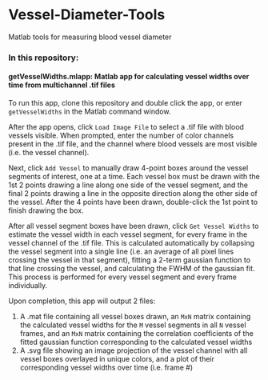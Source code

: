 # Vessel-Diameter-Tools
Matlab tools for measuring blood vessel diameter

### In this repository:

#### getVesselWidths.mlapp: Matlab app for calculating vessel widths over time from multichannel .tif files
To run this app, clone this repository and double click the app, or enter `getVesselWidths` in the Matlab command window. 

After the app opens, click `Load Image File` to select a .tif file with blood vessels visible. When prompted, enter the number of color channels present in the .tif file, and the channel where blood vessels are most visible (i.e. the vessel channel). 

Next, click `Add Vessel` to manually draw 4-point boxes around the vessel segments of interest, one at a time. Each vessel box must be drawn with the 1st 2 points drawing a line along one side of the vessel segment, and the final 2 points drawing a line in the opposite direction along the other side of the vessel. After the 4 points have been drawn, double-click the 1st point to finish drawing the box.

After all vessel segment boxes have been drawn, click `Get Vessel Widths` to estimate the vessel width in each vessel segment, for every frame in the vessel channel of the .tif file. This is calculated automatically by collapsing the vessel segment into a single line (i.e. an average of all pixel lines crossing the vessel in that segment), fitting a 2-term gaussian function to that line crossing the vessel, and calculating the FWHM of the gaussian fit. This process is performed for every vessel segment and every frame individually.

Upon completion, this app will output 2 files:
1. A .mat file containing all vessel boxes drawn, an `MxN` matrix containing the calculated vessel widths for the `M` vessel segments in all `N` vessel frames, and an `MxN` matrix containing the correlation coefficients of the fitted gaussian function corresponding to the calculated vessel widths
2. A .svg file showing an image projection of the vessel channel with all vessel boxes overlayed in unique colors, and a plot of their corresponding vessel widths over time (i.e. frame #)
